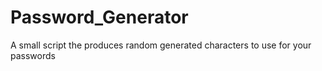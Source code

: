 # Password_Generator
A small script the produces random generated characters to use for your passwords

